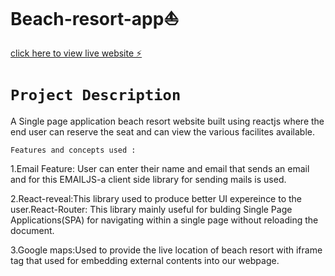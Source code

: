 # Beach-resort-app⛵

[ click here to view live website ⚡️](https://react-kefkhw.stackblitz.io)

# `Project Description`

A Single page application beach resort website built using reactjs where the end user can reserve the seat and can view the various facilites available.

`Features and concepts used :`

1.Email Feature: User can enter their name and email that sends an email and for this EMAILJS-a client side library for sending mails is used.

2.React-reveal:This library used to produce better UI expereince to the user.React-Router: This library  mainly useful for bulding Single Page Applications(SPA) for        navigating within a single page without reloading the document.

3.Google maps:Used to provide the live location of beach resort with iframe tag that used for embedding external contents into our webpage.
